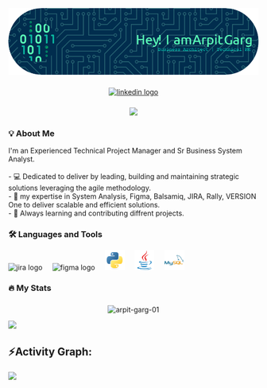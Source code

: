 <div align="center">

<img  src="https://github.com/arpit-garg-01/arpit-garg-01/blob/master/arpit-garg-01-banner-v2.png" alt="soura-banner">
</div>


###

<div align="center">
  <a href="https://www.linkedin.com/in/arpit-garg/" target="_blank">
    <img src="https://img.shields.io/static/v1?message=LinkedIn&logo=linkedin&label=&color=0077B5&logoColor=white&labelColor=&style=for-the-badge" height="25" alt="linkedin logo"  />
  </a>
</div>

###

<div align="center">
  <img src="https://visitor-badge.laobi.icu/badge?page_id=arpit-garg-01.arpit-garg-01&"  />
</div>

###

<h3 align="left">💡 About Me</h3>

<p align="left">
  I'm an Experienced Technical Project Manager and Sr Business System Analyst.<br><br>
  - 💻 Dedicated to deliver by leading, building and maintaining strategic solutions leveraging the agile methodology. <br>
  - 🤖 my expertise in System Analysis, Figma, Balsamiq, JIRA, Rally, VERSION One to deliver scalable and efficient solutions.<br>
  - 🌱 Always learning and contributing diffrent projects.<br>
</p>

###

<h3 align="left">🛠 Languages and Tools</h3>
<p align="left">
  <img src="https://cdn.jsdelivr.net/gh/devicons/devicon/icons/jira/jira-original.svg" height="40" alt="jira logo"  />
  <img width="12" />
  <img src="https://cdn.jsdelivr.net/gh/devicons/devicon/icons/figma/figma-original.svg" height="40" alt="figma logo"  />
  <img width="12" />
  <img src="https://raw.githubusercontent.com/teamedwardforever/Readme-Generator/71f25dd8b98329b168142a6b782a107b75eab178/svg/Skills/Languages/python-original.svg" height="40" alt="Python"  />
      
  <img width="12" />
  <img src="https://raw.githubusercontent.com/teamedwardforever/Readme-Generator/71f25dd8b98329b168142a6b782a107b75eab178/svg/Skills/Languages/java-original.svg" height="40" alt="Java"  />
    
  <img width="12" />
  <img src="https://raw.githubusercontent.com/teamedwardforever/Readme-Generator/71f25dd8b98329b168142a6b782a107b75eab178/svg/Skills/Database/mysql-original-wordmark.svg" height="40" alt="Mysql"  />
  
  
  
</p>



<h3 align="left">🔥 My Stats</h3>

###
<div align="center">
<p><img align="center" height="180em" src="https://github-readme-streak-stats.herokuapp.com/?user=arpit-garg-01&theme=prussian" alt="arpit-garg-01" /></p>
  
</div>
<img src="https://user-images.githubusercontent.com/73097560/115834477-dbab4500-a447-11eb-908a-139a6edaec5c.gif">
<h2 align="left">⚡Activity Graph:</h2>
<img align="center" src="https://github-readme-activity-graph.vercel.app/graph?username=arpit-garg-01&theme=react"/>

